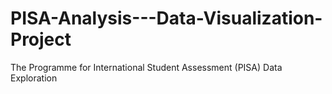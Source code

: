 # PISA-Analysis---Data-Visualization-Project
The Programme for International Student Assessment (PISA) Data Exploration
